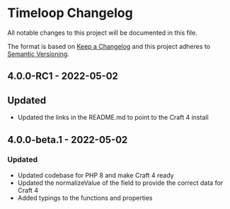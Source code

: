 # Timeloop Changelog

All notable changes to this project will be documented in this file.

The format is based on [Keep a Changelog](http://keepachangelog.com/) and this project adheres to [Semantic Versioning](http://semver.org/).

## 4.0.0-RC1 - 2022-05-02

## Updated
- Updated the links in the README.md to point to the Craft 4 install

## 4.0.0-beta.1 - 2022-05-02

### Updated
- Updated codebase for PHP 8 and make Craft 4 ready
- Updated the normalizeValue of the field to provide the correct data for Craft 4
- Added typings to the functions and properties
